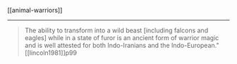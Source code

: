 [[animal-warriors]]

---

> The ability to transform into a wild beast [including falcons and eagles] while in a state of furor is an ancient form of warrior magic and is well attested for both Indo-Iranians and the Indo-European." [[lincoln1981]]p99